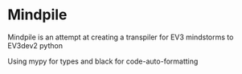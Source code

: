 # Mindpile

Mindpile is an attempt at creating a transpiler for EV3 mindstorms to EV3dev2 python

Using mypy for types and black for code-auto-formatting

